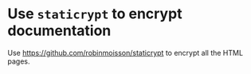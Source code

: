 # Use `staticrypt` to encrypt documentation

Use https://github.com/robinmoisson/staticrypt to encrypt all the HTML pages.
